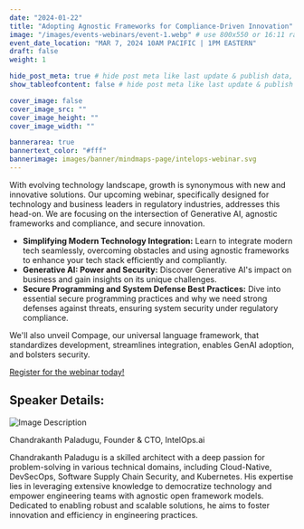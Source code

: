 ```yaml
---
date: "2024-01-22"
title: "Adopting Agnostic Frameworks for Compliance-Driven Innovation"
image: "/images/events-webinars/event-1.webp" # use 800x550 or 16:11 ratio image
event_date_location: "MAR 7, 2024 10AM PACIFIC | 1PM EASTERN"
draft: false
weight: 1

hide_post_meta: true # hide post meta like last update & publish data, estimated reading time etc.
show_tableofcontent: false # hide post meta like last update & publish data, estimated reading time etc.

cover_image: false
cover_image_src: ""
cover_image_height: ""
cover_image_width: ""

bannerarea: true
bannertext_color: "#fff"
bannerimage: images/banner/mindmaps-page/intelops-webinar.svg
---
```


With evolving technology landscape, growth is synonymous with new and innovative solutions. Our upcoming webinar, specifically designed for technology and business leaders in regulatory industries, addresses this head-on. We are focusing on the intersection of Generative AI, agnostic frameworks and compliance, and secure innovation. 


- **Simplifying Modern Technology Integration:** Learn to integrate modern tech seamlessly, overcoming obstacles and using agnostic frameworks to enhance your tech stack efficiently and compliantly. 
- **Generative AI: Power and Security:** Discover Generative AI's impact on business and gain insights on its unique challenges.
- **Secure Programming and System Defense Best Practices:** Dive into essential secure programming practices and why we need strong defenses against threats, ensuring system security under regulatory compliance. 

We'll also unveil Compage, our universal language framework, that standardizes development, streamlines integration, enables GenAI adoption, and bolsters security. 

[Register for the webinar today!](https://intelops-ai.webex.com/weblink/register/r7d3d76ebab9fde54f47bf76647658835)

## Speaker Details:

<img src="/events/upcoming/24-01-2024/chandrakanth-paladugu.jpg" alt="Image Description">

Chandrakanth Paladugu, Founder & CTO, IntelOps.ai 

Chandrakanth Paladugu is a skilled architect with a deep passion for problem-solving in various technical domains, including Cloud-Native, DevSecOps, Software Supply Chain Security, and Kubernetes. His expertise lies in leveraging extensive knowledge to democratize technology and empower engineering teams with agnostic open framework models. Dedicated to enabling robust and scalable solutions, he aims to foster innovation and efficiency in engineering practices. 







